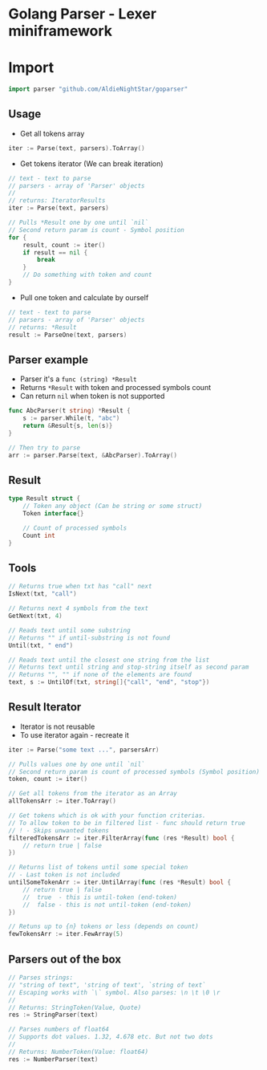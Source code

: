 # Golang Parser - Lexer miniframework

# Import
```go
import parser "github.com/AldieNightStar/goparser"
```

## Usage
* Get all tokens array
```go
iter := Parse(text, parsers).ToArray()
```
* Get tokens iterator (We can break iteration)
```go
// text - text to parse
// parsers - array of 'Parser' objects
//
// returns: IteratorResults
iter := Parse(text, parsers)

// Pulls *Result one by one until `nil`
// Second return param is count - Symbol position
for {
	result, count := iter()
	if result == nil {
		break
	}
	// Do something with token and count
}

```
* Pull one token and calculate by ourself
```go
// text - text to parse
// parsers - array of 'Parser' objects
// returns: *Result
result := ParseOne(text, parsers)
```

## Parser example
* Parser it's a `func (string) *Result`
* Returns `*Result` with token and processed symbols count
* Can return `nil` when token is not supported
```go
func AbcParser(t string) *Result {
	s := parser.While(t, "abc")
	return &Result{s, len(s)}
}

// Then try to parse
arr := parser.Parse(text, &AbcParser).ToArray()
```

## Result
```go
type Result struct {
	// Token any object (Can be string or some struct)
	Token interface{}

	// Count of processed symbols
	Count int
}
```

## Tools
```go
// Returns true when txt has "call" next
IsNext(txt, "call")

// Returns next 4 symbols from the text
GetNext(txt, 4)

// Reads text until some substring
// Returns "" if until-substring is not found
Until(txt, " end")

// Reads text until the closest one string from the list
// Returns text until string and stop-string itself as second param
// Returns "", "" if none of the elements are found
text, s := UntilOf(txt, string[]{"call", "end", "stop"})
```

## Result Iterator
* Iterator is not reusable
* To use iterator again - recreate it
```go
iter := Parse("some text ...", parsersArr)

// Pulls values one by one until `nil`
// Second return param is count of processed symbols (Symbol position)
token, count := iter()

// Get all tokens from the iterator as an Array
allTokensArr := iter.ToArray()

// Get tokens which is ok with your function criterias.
// To allow token to be in filtered list - func should return true
// ! - Skips unwanted tokens
filteredTokensArr := iter.FilterArray(func (res *Result) bool {
	// return true | false
})

// Returns list of tokens until some special token
// - Last token is not included
untilSomeTokenArr := iter.UntilArray(func (res *Result) bool {
	// return true | false
	//	true  - this is until-token (end-token)
	//  false - this is not until-token (end-token)
})

// Retuns up to {n} tokens or less (depends on count)
fewTokensArr := iter.FewArray(5)
```

## Parsers out of the box
```go
// Parses strings:
// "string of text", 'string of text', `string of text`
// Escaping works with `\` symbol. Also parses: \n \t \0 \r
//
// Returns: StringToken(Value, Quote)
res := StringParser(text)

// Parses numbers of float64
// Supports dot values. 1.32, 4.678 etc. But not two dots
//
// Returns: NumberToken(Value: float64)
res := NumberParser(text)
```
